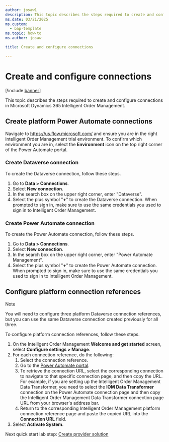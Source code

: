 ```yaml
---
author: josaw1
description: This topic describes the steps required to create and configure connections in Microsoft Dynamics 365 Intelligent Order Management.
ms.date: 03/21/2025
ms.custom: 
  - bap-template
ms.topic: how-to
ms.author: josaw

title: Create and configure connections

---
```


# Create and configure connections

[!include [banner](includes/banner.md)]

This topic describes the steps required to create and configure connections in Microsoft Dynamics 365 Intelligent Order Management.

## Create platform Power Automate connections

Navigate to https://us.flow.microsoft.com/ and ensure you are in the right Intelligent Order Management trial environment. To confirm which environment you are in, select the **Environment** icon on the top right corner of the Power Automate portal.

### Create Dataverse connection

To create the Dataverse connection, follow these steps.

1. Go to **Data \> Connections**.
1. Select **New connection**.
1. In the search box on the upper right corner, enter "Dataverse".
1. Select the plus symbol "**+**" to create the Dataverse connection. When prompted to sign in, make sure to use the same credentials you used to sign in to Intelligent Order Management.

### Create Power Automate connection

To create the Power Automate connection, follow these steps.

1. Go to **Data \> Connections**.
1. Select **New connection**.
1. In the search box on the upper right corner, enter "Power Automate Management".
1. Select the plus symbol "**+**" to create the Power Automate connection. When prompted to sign in, make sure to use the same credentials you used to sign in to Intelligent Order Management.

## Configure platform connection references

> [!NOTE]
> You will need to configure three platform Dataverse connection references, but you can use the same Dataverse connection created previously for all three.

To configure platform connection references, follow these steps.

1.	On the Intelligent Order Management **Welcome and get started** screen, select **Configure settings \> Manage**.
1.	For each connection reference, do the following:
    1. Select the connection reference.
    1. Go to the [Power Automate portal](https://powerautomate.microsoft.com/). 
    1. To retrieve the connection URL, select the corresponding connection to navigate to that specific connection page, and then copy the URL. For example, if you are setting up the Intelligent Order Management Data Transformer, you need to select the **IOM Data Transformer** connection on the Power Automate connection page and then copy the Intelligent Order Management Data Transformer connection page URL from your browser's address bar.
    1. Return to the corresponding Intelligent Order Management platform connection reference page and paste the copied URL into the **Connection URL** field.
1. Select **Activate System**. 

Next quick start lab step: [Create provider solution](lab-create-provider-solution.md)
